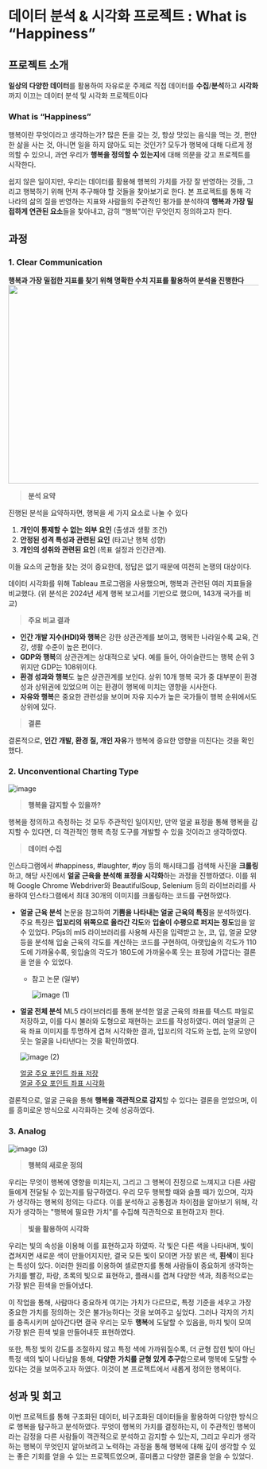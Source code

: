 # 데이터 분석 & 시각화 프로젝트 : What is “Happiness”

## 프로젝트 소개

**일상의 다양한 데이터**를 활용하여 자유로운 주제로 직접 데이터를 **수집**/**분석**하고 **시각화**까지 이끄는 데이터 분석 및 시각화 프로젝트이다

### What is “Happiness”

행복이란 무엇이라고 생각하는가? 많은 돈을 갖는 것, 항상 맛있는 음식을 먹는 것, 편안한 삶을 사는 것, 아니면 일을 하지 않아도 되는 것인가? 모두가 행복에 대해 다르게 정의할 수 있으니, 과연 우리가 **행복을 정의할 수 있는지**에 대해 의문을 갖고 프로젝트를 시작한다.

쉽지 않은 일이지만, 우리는 데이터를 활용해 행복의 가치를 가장 잘 반영하는 것들, 그리고 행복하기 위해 먼저 추구해야 할 것들을 찾아보기로 한다. 본 프로젝트를 통해 각 나라의 삶의 질을 반영하는 지표와 사람들의 주관적인 평가를 분석하여 **행복과 가장 밀접하게 연관된 요소**들을 찾아내고, 감히 “행복”이란 무엇인지 정의하고자 한다.

## 과정

### 1. Clear Communication

**행복과 가장 밀접한 지표를 찾기 위해 명확한 수치 지표를 활용하여 분석을 진행한다** <br/>
 <img src="https://github.com/user-attachments/assets/d49e7b86-8641-4e6a-a19b-c1ba8ced1e02" width="600" height="400"/>

> **분석 요약**
> 

진행된 분석을 요약하자면, 행복을 세 가지 요소로 나눌 수 있다

1. **개인이 통제할 수 없는 외부 요인** (출생과 생활 조건)
2. **안정된 성격 특성과 관련된 요인** (타고난 행복 성향)
3. **개인의 성취와 관련된 요인** (목표 설정과 인간관계).

이들 요소의 균형을 찾는 것이 중요한데, 정답은 없기 때문에 여전히 논쟁의 대상이다.

데이터 시각화를 위해 Tableau 프로그램을 사용했으며, 행복과 관련된 여러 지표들을 비교했다. (위 분석은 2024년 세계 행복 보고서를 기반으로 했으며, 143개 국가를 비교)

> **주요 비교 결과**
> 
- **인간 개발 지수(HDI)와 행복**은 강한 상관관계를 보이고, 행복한 나라일수록 교육, 건강, 생활 수준이 높은 편이다.
- **GDP와 행복**의 상관관계는 상대적으로 낮다. 예를 들어, 아이슬란드는 행복 순위 3위지만 GDP는 108위이다.
- **환경 성과와 행복**도 높은 상관관계를 보인다. 상위 10개 행복 국가 중 대부분이 환경 성과 상위권에 있었으며 이는 환경이 행복에 미치는 영향을 시사한다.
- **자유와 행복**은 중요한 관련성을 보이며 자유 지수가 높은 국가들이 행복 순위에서도 상위에 있다.

> **결론**
> 

결론적으로, **인간 개발, 환경 질, 개인 자유**가 행복에 중요한 영향을 미친다는 것을 확인했다.

### 2. Unconventional Charting Type

![image](https://github.com/user-attachments/assets/4a80224c-e771-45f8-a14c-1cd516e4db22)

> **행복을 감지할 수 있을까?**
> 

행복을 정의하고 측정하는 것 모두 주관적인 일이지만, 만약 얼굴 표정을 통해 행복을 감지할 수 있다면, 더 객관적인 행복 측정 도구를 개발할 수 있을 것이라고 생각하였다. 

> **데이터 수집**
> 

인스타그램에서 #happiness, #laughter, #joy 등의 해시태그를 검색해 사진을 **크롤링**하고, 해당 사진에서 **얼굴 근육을 분석해 표정을 시각화**하는 과정을 진행하였다. 이를 위해 Google Chrome Webdriver와 BeautifulSoup, Selenium 등의 라이브러리를 사용하여 인스타그램에서 최대 30개의 이미지를 크롤링하는 코드를 구현하였다.

- **얼굴 근육 분석**
논문을 참고하여 **기쁨을 나타내는 얼굴 근육의 특징**을 분석하였다. 주요 특징은 **입꼬리의 위쪽으로 올라간 각도**와 **입술이 수평으로 퍼지는 정도**임을 알 수 있었다. P5js의 ml5 라이브러리를 사용해 사진을 입력받고 눈, 코, 입, 얼굴 모양 등을 분석해 입술 근육의 각도를 계산하는 코드를 구현하여, 아랫입술의 각도가 110도에 가까울수록, 윗입술의 각도가 180도에 가까울수록 웃는 표정에 가깝다는 결론을 얻을 수 있었다.
    - 참고 논문 (일부)
        
        ![image (1)](https://github.com/user-attachments/assets/f3625117-9a2b-4465-8294-08bf26727f73)
        

- **얼굴 전체 분석**
ML5 라이브러리를 통해 분석한 얼굴 근육의 좌표를 텍스트 파일로 저장하고, 이를 다시 불러와 도형으로 재현하는 코드를 작성하였다. 여러 얼굴의 근육 좌표 이미지를 투명하게 겹쳐 시각화한 결과, 입꼬리의 각도와 눈썹, 눈의 모양이 웃는 얼굴을 나타낸다는 것을 확인하였다.
    
  ![image (2)](https://github.com/user-attachments/assets/bde7ae74-94cb-48fd-845e-079b2130bfd1)

  
  [얼굴 주요 포인트 좌표 저장](https://editor.p5js.org/seoooa/sketches/sKZAOYIXa) <br/>
  [얼굴 주요 포인트 좌표 시각화](https://editor.p5js.org/seoooa/sketches/ef308H1Lb)
    

 결론적으로, 얼굴 근육을 통해 **행복을 객관적으로 감지**할 수 있다는 결론을 얻었으며, 이를 흥미로운 방식으로 시각화하는 것에 성공하였다.

### 3. Analog

![image (3)](https://github.com/user-attachments/assets/f62f62e6-f3b2-45c6-a33c-aab5ed486e65)

 

> **행복의 새로운 정의**
> 

우리는 무엇이 행복에 영향을 미치는지, 그리고 그 행복이 진정으로 느껴지고 다른 사람들에게 전달될 수 있는지를 탐구하였다. 우리 모두 행복할 때와 슬플 때가 있으며, 각자가 생각하는 행복의 정의는 다르다. 이를 분석하고 공통점과 차이점을 알아보기 위해, 각자가 생각하는 "행복에 필요한 가치"를 수집해 직관적으로 표현하고자 한다.

> **빛을 활용하여 시각화**
> 

우리는 빛의 속성을 이용해 이를 표현하고자 하였따. 각 빛은 다른 색을 나타내며, 빛이 겹쳐지면 새로운 색이 만들어지지만, 결국 모든 빛이 모이면 가장 밝은 색, **흰색**이 된다는 특성이 있다. 이러한 원리를 이용하여 셀로판지를 통해 사람들이 중요하게 생각하는 가치를 빨강, 파랑, 초록의 빛으로 표현하고, 플래시를 겹쳐 다양한 색과, 최종적으로는 가장 밝은 흰색을 만들어냈다.

이 작업을 통해, 사람마다 중요하게 여기는 가치가 다르므로, 특정 기준을 세우고 가장 중요한 가치를 정의하는 것은 불가능하다는 것을 보여주고 싶었다. 그러나 각자의 가치를 충족시키며 살아간다면 결국 우리는 모두 **행복**에 도달할 수 있음을, 마치 빛이 모여 가장 밝은 흰색 빛을 만들어내듯 표현하였다.

또한, 특정 빛의 강도를 조절하지 않고 특정 색에 가까워질수록, 더 균형 잡힌 빛이 아닌 특정 색의 빛이 나타남을 통해, **다양한 가치를 균형 있게 추구**함으로써 행복에 도달할 수 있다는 것을 보여주고자 하였다. 이것이 본 프로젝트에서 새롭게 정의한 행복이다.

## 성과 및 회고

이번 프로젝트를 통해 구조화된 데이터, 비구조화된 데이터들을 활용하여 다양한 방식으로 행복을 탐구하고 분석하였다. 무엇이 행복의 가치를 결정하는지, 이 주관적인 행복이라는 감정을 다른 사람들이 객관적으로 분석하고 감지할 수 있는지, 그리고 우리가 생각하는 행복이 무엇인지 알아보려고 노력하는 과정을 통해 행복에 대해 깊이 생각할 수 있는 좋은 기회를 얻을 수 있는 프로젝트였으며, 흥미롭고 다양한 결론을 얻을 수 있었다.
